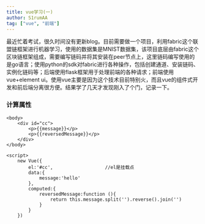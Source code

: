 ```yaml
---
title: vue学习(一)
author: S1rumAA
tag: ["vue", "前端"]
---
```

最近忙着考试，很久时间没有更新blog。目前需要做一个项目，利用fabric这个联盟链框架进行机器学习，使用的数据集是MNIST数据集，该项目底层由fabric这个区块链框架组成，需要编写链码并将其安装在peer节点上，<!--more-->这里链码编写使用的是go语言；使用python的sdk对fabric进行各种操作，包括创建通道、安装链码、实例化链码等；后端使用flask框架用于处理前端的各种请求；前端使用vue+element ui。使用vue主要是因为这个技术目前特别火，而且vue的组件式开发和前后端分离很方便。结果学了几天才发现刚入了个门，记录一下。

### 计算属性
```
<body>
    <div id="cc">
        <p>{{message}}</p>
        <p>{{reversedMessage}}</p>
    </div>
</body>

<script>
    new Vue({
        el:'#cc',                   //el是挂载点
        data:{
            message:'hello'
        },
        computed:{
            reversedMessage:function (){
                return this.message.split('').reverse().join('')
            }
        }
    })
```
### 